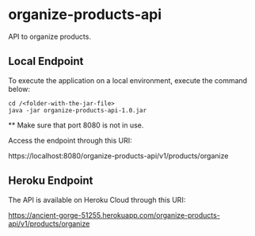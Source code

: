 # organize-products-api
API to organize products.

## Local Endpoint
To execute the application on a local environment, execute the command below:

```
cd /<folder-with-the-jar-file>
java -jar organize-products-api-1.0.jar
```

** Make sure that port 8080 is not in use.

Access the endpoint through this URI:

https://localhost:8080/organize-products-api/v1/products/organize

## Heroku Endpoint
The API is available on Heroku Cloud through this URI:

https://ancient-gorge-51255.herokuapp.com/organize-products-api/v1/products/organize
